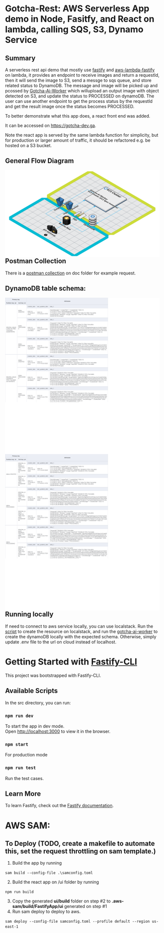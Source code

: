 # Gotcha-Rest: AWS Serverless App demo in Node, Fasitfy, and React on lambda, calling SQS, S3, Dynamo Service

## Summary

A serverless rest api demo that mostly use [fastify](https://www.fastify.io/) and [aws-lambda-fastify](https://github.com/fastify/aws-lambda-fastify) on lambda, it provides an endpoint to receive images and return a requestId, then it will send the image to S3, send a messge to sqs queue, and store related status to DynamoDB. The message and image will be picked up and pcossed by [Gotcha-Ai-Worker](https://github.com/liang121900/gotcha-ai-worker) which willupload an output image with object detected on S3, and update the status to PROCESSED on dynamoDB. The user can use another endpoint to get the process status by the requestId and get the result image once the status becomes PROCESSED.

To better demonstrate what this app does, a react front end was added.

It can be accessed on https://gotcha-dev.ga. 

Note the react app is served by the same lambda function for simplicity, but for production or larger amount of traffic, it should be refactored e.g. be hosted on a S3 bucket.

## General Flow Diagram
<img src="./doc/gotcha-architecture.png"
alt="Schema 1"
style="float: left; margin-right: 10px;" />

## Postman Collection
There is a [postman collection](./doc/postman/gotcha-ai.postman_collection.json) on doc folder for example request.

## DynamoDB table schema:
<img src="./doc/schema/gotcha-object-detection-dev.png"
alt="Schema 1"
style="float: left; margin-right: 10px;" />

<img src="./doc/schema/GSI_gotcha-object-detection-dev_gsi-sk-pk.png"
alt="Schema 1"
style="float: left; margin-right: 10px;" />

## Running locally
If need to connect to aws service locally, you can use localstack.
Run the [script](https://github.com/liang121900/gotcha-ai-worker/blob/master/local/create-local-aws-resource.py) to create the resource on localstack, and run the [gotcha-ai-worker](https://github.com/liang121900/gotcha-ai-worker) to create the dynamoDB locally with the expected schema.
Otherwise, simply update .env file to the url on cloud instead of localhost.

# Getting Started with [Fastify-CLI](https://www.npmjs.com/package/fastify-cli)
This project was bootstrapped with Fastify-CLI.

## Available Scripts

In the src directory, you can run:

### `npm run dev`

To start the app in dev mode.\
Open [http://localhost:3000](http://localhost:3000) to view it in the browser.

### `npm start`

For production mode

### `npm run test`

Run the test cases.

## Learn More

To learn Fastify, check out the [Fastify documentation](https://www.fastify.io/docs/latest/).

# AWS SAM:
## To Deploy (**TODO**, create a makefile to automate this, set the request throttling on sam template.)
1. Build the app by running 

```sam build --config-file .\samconfig.toml```

2. Build the react app on /ui folder by running

```npm run build```

3. Copy the generated **ui/build** folder on step #2 to **.aws-sam/build/FastifyApp/ui** generated on step #1
4. Run sam deploy to deploy to aws.

```sam deploy --config-file samconfig.toml --profile default --region us-east-1```
